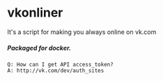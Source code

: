 # vkonliner
It's a script for making you always online on vk.com

##### Packaged for docker. 

```
Q: How can I get API access_token?
A: http://vk.com/dev/auth_sites
```

